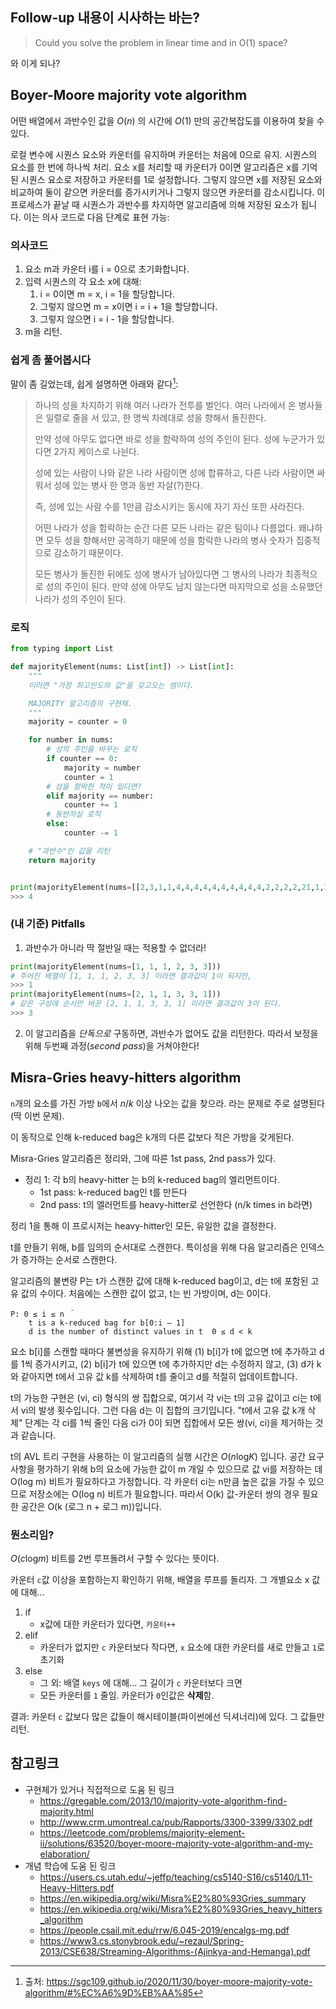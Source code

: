 ## Follow-up 내용이 시사하는 바는?

> Could you solve the problem in linear time and in O(1) space?

와 이게 되나?

## Boyer-Moore majority vote algorithm

어떤 배열에서 과반수인 값을 $O(n)$ 의 시간에 $O(1)$ 만의 공간복잡도를 이용하여 찾을 수 있다.

로컬 변수에 시퀀스 요소와 카운터를 유지하며 카운터는 처음에 0으로 유지.
시퀀스의 요소를 한 번에 하나씩 처리.
    요소 x를 처리할 때 카운터가 0이면 알고리즘은 x를 기억된 시퀀스 요소로 저장하고 카운터를 1로 설정합니다.
    그렇지 않으면 x를 저장된 요소와 비교하여 둘이 같으면 카운터를 증가시키거나 그렇지 않으면 카운터를 감소시킵니다.
이 프로세스가 끝날 때 시퀀스가 과반수를 차지하면 알고리즘에 의해 저장된 요소가 됩니다. 이는 의사 코드로 다음 단계로 표현 가능:

### 의사코드

1. 요소 m과 카운터 i를 i = 0으로 초기화합니다.
2. 입력 시퀀스의 각 요소 x에 대해:
    1. i = 0이면 m = x, i = 1을 할당합니다.
    2. 그렇지 않으면 m = x이면 i = i + 1을 할당합니다.
    3. 그렇지 않으면 i = i - 1을 할당합니다.
3. m을 리턴.

### 쉽게 좀 풀어봅시다

말이 좀 길었는데, 쉽게 설명하면 아래와 같다[^1]:

> 하나의 성을 차지하기 위해 여러 나라가 전투를 벌인다. 여러 나라에서 온 병사들은 일렬로 줄을 서 있고, 한 명씩 차례대로 성을 향해서 돌진한다.
>
> 만약 성에 아무도 없다면 바로 성을 함락하여 성의 주인이 된다. 성에 누군가가 있다면 2가지 케이스로 나뉜다.
>
> 성에 있는 사람이 나와 같은 나라 사람이면 성에 합류하고, 다른 나라 사람이면 싸워서 성에 있는 병사 한 명과 동반 자살(?)한다.
>
> 즉, 성에 있는 사람 수를 1만큼 감소시키는 동시에 자기 자신 또한 사라진다.
>
> 어떤 나라가 성을 함락하는 순간 다른 모든 나라는 같은 팀이나 다름없다. 왜냐하면 모두 성을 향해서만 공격하기 때문에 성을 함락한 나라의 병사 숫자가 집중적으로 감소하기 때문이다.
>
> 모든 병사가 돌진한 뒤에도 성에 병사가 남아있다면 그 병사의 나라가 최종적으로 성의 주인이 된다. 만약 성에 아무도 남지 않는다면 마지막으로 성을 소유했던 나라가 성의 주인이 된다.

### 로직

```python
from typing import List

def majorityElement(nums: List[int]) -> List[int]:
    """
    이러면 "가장 최고빈도의 값"을 갖고오는 셈이다.

    MAJORITY 알고리즘의 구현체.
    """
    majority = counter = 0

    for number in nums:
        # 성의 주인을 바꾸는 로직
        if counter == 0:
            majority = number
            counter = 1
        # 성을 함락한 적이 있다면?
        elif majority == number:
            counter += 1
        # 동반자살 로직
        else:
            counter -= 1

    # "과반수"인 값을 리턴
    return majority


print(majorityElement(nums=[[2,3,1,1,4,4,4,4,4,4,4,4,4,4,2,2,2,2,21,1,3]))
>>> 4
```

### (내 기준) Pitfalls

1. 과반수가 아니라 딱 절반일 때는 적용할 수 없더라!

```python
print(majorityElement(nums=[1, 1, 1, 2, 3, 3]))
# 주어진 배열이 [1, 1, 1, 2, 3, 3] 이라면 결과값이 1이 되지만, 
>>> 1
print(majorityElement(nums=[2, 1, 1, 3, 3, 1]))
# 같은 구성에 순서만 바꾼 [2, 1, 1, 3, 3, 1] 이라면 결과값이 3이 된다.
>>> 3
```

2. 이 알고리즘을 _단독으로_ 구동하면, 과반수가 없어도 값을 리턴한다. 따라서 보정을 위해 두번째 과정(_second pass_)을 거쳐야한다!

## Misra-Gries heavy-hitters algorithm

`n`개의 요소를 가진 가방 `b`에서 $n / k$ 이상 나오는 값을 찾으라. 라는 문제로 주로 설명된다(딱 이번 문제).

이 동작으로 인해 k-reduced bag은 k개의 다른 값보다 적은 가방을 갖게된다.

Misra-Gries 알고리즘은 정리와, 그에 따른 1st pass, 2nd pass가 있다.

- 정리 1: 각 b의 heavy-hitter 는 b의 k-reduced bag의 엘리먼트이다.
    - 1st pass: k-reduced bag인 t를 만든다
    - 2nd pass: t의 엘러먼트를 heavy-hitter로 선언한다 (n/k times in b라면)

정리 1을 통해 이 프로시저는 heavy-hitter인 모든, 유일한 값을 결정한다.

t를 만들기 위해, b를 임의의 순서대로 스캔한다. 특이성을 위해 다음 알고리즘은 인덱스가 증가하는 순서로 스캔한다.

알고리즘의 불변량 P는 t가 스캔한 값에 대해 k-reduced bag이고, d는 t에 포함된 고유 값의 수이다. 처음에는 스캔한 값이 없고, t는 빈 가방이며, d는 0이다.

```
P: 0 ≤ i ≤ n ＾
    t is a k-reduced bag for b[0:i – 1] 
    d is the number of distinct values in t  0 ≤ d < k
```

요소 b[i]를 스캔할 때마다 불변성을 유지하기 위해 (1) b[i]가 t에 없으면 t에 추가하고 d를 1씩 증가시키고, (2) b[i]가 t에 있으면 t에 추가하지만 d는 수정하지 않고, (3) d가 k와 같아지면 t에서 고유 값 k를 삭제하여 t를 줄이고 d를 적절히 업데이트합니다.

t의 가능한 구현은 (vi, ci) 형식의 쌍 집합으로, 여기서 각 vi는 t의 고유 값이고 ci는 t에서 vi의 발생 횟수입니다. 그런 다음 d는 이 집합의 크기입니다. "t에서 고유 값 k개 삭제" 단계는 각 ci를 1씩 줄인 다음 ci가 0이 되면 집합에서 모든 쌍(vi, ci)을 제거하는 것과 같습니다.

t의 AVL 트리 구현을 사용하는 이 알고리즘의 실행 시간은 $O(n \log_{ } K)$ 입니다. 공간 요구 사항을 평가하기 위해 b의 요소에 가능한 값이 m 개일 수 있으므로 값 vi를 저장하는 데 O(log m) 비트가 필요하다고 가정합니다. 각 카운터 ci는 n만큼 높은 값을 가질 수 있으므로 저장소에는 O(log n) 비트가 필요합니다. 따라서 O(k) 값-카운터 쌍의 경우 필요한 공간은 O(k (로그 n + 로그 m))입니다.

### 뭔소리임?

$O(c \log_{ } m)$ 비트를 2번 루프돌려서 구할 수 있다는 뜻이다.

카운터 `c`값 이상을 포함하는지 확인하기 위해, 배열을 루프를 돌리자. 그 개별요소 x 값에 대해...

1. if
    - x값에 대한 카운터가 있다면, `카운터++`
2. elif
    - 카운터가 없지만 `c` 카운터보다 작다면, `x` 요소에 대한 카운터를 새로 만들고 `1`로 초기화
3. else
    - 그 외: 배열 `keys` 에 대해... 그 길이가 `c` 카운터보다 크면
    - 모든 카운터를 `1` 줄임. 카운터가 `0`인값은 **삭제**함.

결과: 카운터 `c` 값보다 많은 값들이 해시테이블(파이썬에선 딕셔너리)에 있다. 그 값들만 리턴.

## 참고링크

- 구현체가 있거나 직접적으로 도움 된 링크
    - https://gregable.com/2013/10/majority-vote-algorithm-find-majority.html
    - http://www.crm.umontreal.ca/pub/Rapports/3300-3399/3302.pdf
    - https://leetcode.com/problems/majority-element-ii/solutions/63520/boyer-moore-majority-vote-algorithm-and-my-elaboration/
- 개념 학습에 도움 된 링크
    - https://users.cs.utah.edu/~jeffp/teaching/cs5140-S16/cs5140/L11-Heavy-Hitters.pdf
    - https://en.wikipedia.org/wiki/Misra%E2%80%93Gries_summary
    - https://en.wikipedia.org/wiki/Misra%E2%80%93Gries_heavy_hitters_algorithm
    - https://people.csail.mit.edu/rrw/6.045-2019/encalgs-mg.pdf
    - https://www3.cs.stonybrook.edu/~rezaul/Spring-2013/CSE638/Streaming-Algorithms-(Ajinkya-and-Hemanga).pdf

[^1]: 출처: https://sgc109.github.io/2020/11/30/boyer-moore-majority-vote-algorithm/#%EC%A6%9D%EB%AA%85
